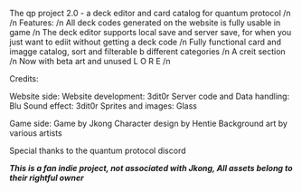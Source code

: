 The qp project 2.0 - a deck editor and card catalog for quantum protocol /n
/n
Features: /n
All deck codes generated on the website is fully usable in game /n
The deck editor supports local save and server save, for when you just want to ediit without getting a deck code /n
Fully functional card and imagge catalog, sort and filterable b different categories /n 
A creit section /n
Now with beta art and unused L O R E /n

Credits:

Website side: 
Website development: 3dit0r 
Server code and Data handling: Blu
Sound effect: 3dit0r
Sprites and images: Glass

Game side:
Game by Jkong
Character design by Hentie
Background art by various artists

Special thanks to the quantum protocol discord

***This is a fan indie project, not associated with Jkong, All assets belong to their rightful owner***
